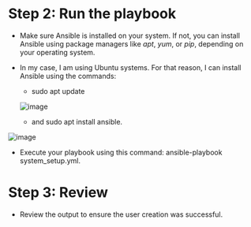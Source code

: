 
# Step 2: Run the playbook

- Make sure Ansible is installed on your system. If not, you can install Ansible using package managers like *apt*, *yum*, or *pip*, depending on your operating system. 

- In my case, I am using Ubuntu systems. For that reason, I can install Ansible using the commands:

    - sudo apt update
      

  ![image](https://github.com/djcloudking/ansible-challenges/assets/122766532/04ebeb2c-89d5-4400-b18a-2c438d5c24c2)
  

    - and sudo apt install ansible. 

![image](https://github.com/djcloudking/ansible-challenges/assets/122766532/2cc672fc-1482-4298-8c90-47983d9f10df)

- Execute your playbook using this command: ansible-playbook system_setup.yml.

# Step 3: Review 

- Review the output to ensure the user creation was successful.
